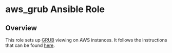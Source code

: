 # aws_grub Ansible Role

## Overview

This role sets up [GRUB][grub] viewing on AWS instances. It follows
the instructions that can be found [here][grub-inst].

[grub]: https://www.gnu.org/software/grub/
[grub-inst]:https://docs.aws.amazon.com/AWSEC2/latest/UserGuide/grub.html
